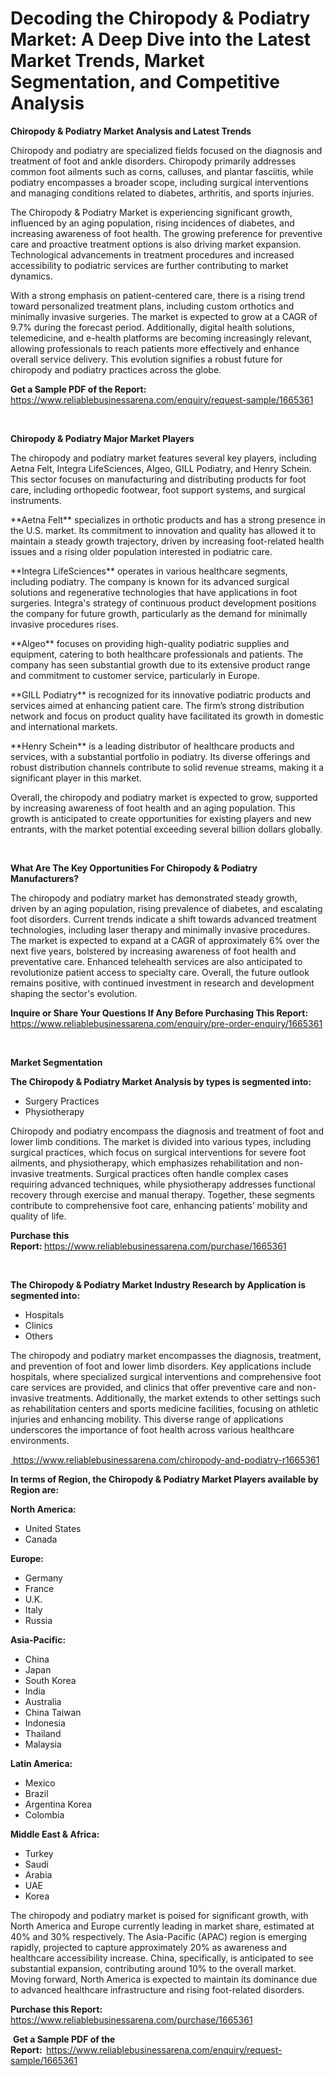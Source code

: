 <p><h1>Decoding the Chiropody & Podiatry Market: A Deep Dive into the Latest Market Trends, Market Segmentation, and Competitive Analysis</h1></p><p><strong>Chiropody & Podiatry Market Analysis and Latest Trends</strong></p>
<p><p>Chiropody and podiatry are specialized fields focused on the diagnosis and treatment of foot and ankle disorders. Chiropody primarily addresses common foot ailments such as corns, calluses, and plantar fasciitis, while podiatry encompasses a broader scope, including surgical interventions and managing conditions related to diabetes, arthritis, and sports injuries. </p><p>The Chiropody & Podiatry Market is experiencing significant growth, influenced by an aging population, rising incidences of diabetes, and increasing awareness of foot health. The growing preference for preventive care and proactive treatment options is also driving market expansion. Technological advancements in treatment procedures and increased accessibility to podiatric services are further contributing to market dynamics. </p><p>With a strong emphasis on patient-centered care, there is a rising trend toward personalized treatment plans, including custom orthotics and minimally invasive surgeries. The market is expected to grow at a CAGR of 9.7% during the forecast period. Additionally, digital health solutions, telemedicine, and e-health platforms are becoming increasingly relevant, allowing professionals to reach patients more effectively and enhance overall service delivery. This evolution signifies a robust future for chiropody and podiatry practices across the globe.</p></p>
<p><strong>Get a Sample PDF of the Report:&nbsp;</strong> <a href="https://www.reliablebusinessarena.com/enquiry/request-sample/1665361?utm_campaign=3036&utm_medium=2&utm_source=Github&utm_content=ia&utm_term=12042025&utm_id=chiropody-podiatry">https://www.reliablebusinessarena.com/enquiry/request-sample/1665361</a></p>
<p>&nbsp;</p>
<p><strong>Chiropody & Podiatry Major Market Players</strong></p>
<p><p>The chiropody and podiatry market features several key players, including Aetna Felt, Integra LifeSciences, Algeo, GILL Podiatry, and Henry Schein. This sector focuses on manufacturing and distributing products for foot care, including orthopedic footwear, foot support systems, and surgical instruments.</p><p>**Aetna Felt** specializes in orthotic products and has a strong presence in the U.S. market. Its commitment to innovation and quality has allowed it to maintain a steady growth trajectory, driven by increasing foot-related health issues and a rising older population interested in podiatric care.</p><p>**Integra LifeSciences** operates in various healthcare segments, including podiatry. The company is known for its advanced surgical solutions and regenerative technologies that have applications in foot surgeries. Integra's strategy of continuous product development positions the company for future growth, particularly as the demand for minimally invasive procedures rises.</p><p>**Algeo** focuses on providing high-quality podiatric supplies and equipment, catering to both healthcare professionals and patients. The company has seen substantial growth due to its extensive product range and commitment to customer service, particularly in Europe.</p><p>**GILL Podiatry** is recognized for its innovative podiatric products and services aimed at enhancing patient care. The firm’s strong distribution network and focus on product quality have facilitated its growth in domestic and international markets.</p><p>**Henry Schein** is a leading distributor of healthcare products and services, with a substantial portfolio in podiatry. Its diverse offerings and robust distribution channels contribute to solid revenue streams, making it a significant player in this market.</p><p>Overall, the chiropody and podiatry market is expected to grow, supported by increasing awareness of foot health and an aging population. This growth is anticipated to create opportunities for existing players and new entrants, with the market potential exceeding several billion dollars globally.</p></p>
<p>&nbsp;</p>
<p><strong>What Are The Key Opportunities For Chiropody & Podiatry Manufacturers?</strong></p>
<p><p>The chiropody and podiatry market has demonstrated steady growth, driven by an aging population, rising prevalence of diabetes, and escalating foot disorders. Current trends indicate a shift towards advanced treatment technologies, including laser therapy and minimally invasive procedures. The market is expected to expand at a CAGR of approximately 6% over the next five years, bolstered by increasing awareness of foot health and preventative care. Enhanced telehealth services are also anticipated to revolutionize patient access to specialty care. Overall, the future outlook remains positive, with continued investment in research and development shaping the sector's evolution.</p></p>
<p><strong>Inquire or Share Your Questions If Any Before Purchasing This Report:</strong> <a href="https://www.reliablebusinessarena.com/enquiry/pre-order-enquiry/1665361?utm_campaign=3036&utm_medium=2&utm_source=Github&utm_content=ia&utm_term=12042025&utm_id=chiropody-podiatry">https://www.reliablebusinessarena.com/enquiry/pre-order-enquiry/1665361</a></p>
<p>&nbsp;</p>
<p><strong>Market Segmentation</strong></p>
<p><strong>The Chiropody & Podiatry Market Analysis by types is segmented into:</strong></p>
<p><ul><li>Surgery Practices</li><li>Physiotherapy</li></ul></p>
<p><p>Chiropody and podiatry encompass the diagnosis and treatment of foot and lower limb conditions. The market is divided into various types, including surgical practices, which focus on surgical interventions for severe foot ailments, and physiotherapy, which emphasizes rehabilitation and non-invasive treatments. Surgical practices often handle complex cases requiring advanced techniques, while physiotherapy addresses functional recovery through exercise and manual therapy. Together, these segments contribute to comprehensive foot care, enhancing patients’ mobility and quality of life.</p></p>
<p><strong>Purchase this Report:&nbsp;</strong><a href="https://www.reliablebusinessarena.com/purchase/1665361?utm_campaign=3036&utm_medium=2&utm_source=Github&utm_content=ia&utm_term=12042025&utm_id=chiropody-podiatry">https://www.reliablebusinessarena.com/purchase/1665361</a></p>
<p>&nbsp;</p>
<p><strong>The Chiropody & Podiatry Market Industry Research by Application is segmented into:</strong></p>
<p><ul><li>Hospitals</li><li>Clinics</li><li>Others</li></ul></p>
<p><p>The chiropody and podiatry market encompasses the diagnosis, treatment, and prevention of foot and lower limb disorders. Key applications include hospitals, where specialized surgical interventions and comprehensive foot care services are provided, and clinics that offer preventive care and non-invasive treatments. Additionally, the market extends to other settings such as rehabilitation centers and sports medicine facilities, focusing on athletic injuries and enhancing mobility. This diverse range of applications underscores the importance of foot health across various healthcare environments.</p></p>
<p><a href="https://www.reliablebusinessarena.com/chiropody-and-podiatry-r1665361?utm_campaign=3036&utm_medium=2&utm_source=Github&utm_content=ia&utm_term=12042025&utm_id=chiropody-podiatry">&nbsp;https://www.reliablebusinessarena.com/chiropody-and-podiatry-r1665361</a></p>
<p><strong>In terms of Region, the Chiropody & Podiatry Market Players available by Region are:</strong></p>
<p>
    <p> <strong> North America: </strong>
        <ul>
            <li>United States</li>
            <li>Canada</li>
        </ul>
        </p> 
    <p> <strong> Europe: </strong>
        <ul>
            <li>Germany</li>
            <li>France</li>
            <li>U.K.</li>
            <li>Italy</li>
            <li>Russia</li>
        </ul>
        </p> 
    <p> <strong> Asia-Pacific: </strong>
        <ul>
            <li>China</li>
            <li>Japan</li>
            <li>South Korea</li>
            <li>India</li>
            <li>Australia</li>
            <li>China Taiwan</li>
            <li>Indonesia</li>
            <li>Thailand</li>
            <li>Malaysia</li>
        </ul>
        </p> 
    <p> <strong> Latin America: </strong>
        <ul>
            <li>Mexico</li>
            <li>Brazil</li>
            <li>Argentina Korea</li>
            <li>Colombia</li>
        </ul>
        </p> 
    <p> <strong> Middle East & Africa: </strong>
        <ul>
            <li>Turkey</li>
            <li>Saudi</li>
            <li>Arabia</li>
            <li>UAE</li>
            <li>Korea</li>
        </ul>
    </p>
    </p>
<p><p>The chiropody and podiatry market is poised for significant growth, with North America and Europe currently leading in market share, estimated at 40% and 30% respectively. The Asia-Pacific (APAC) region is emerging rapidly, projected to capture approximately 20% as awareness and healthcare accessibility increase. China, specifically, is anticipated to see substantial expansion, contributing around 10% to the overall market. Moving forward, North America is expected to maintain its dominance due to advanced healthcare infrastructure and rising foot-related disorders.</p></p>
<p><strong>Purchase this Report: </strong><a href="https://www.reliablebusinessarena.com/purchase/1665361?utm_campaign=3036&utm_medium=2&utm_source=Github&utm_content=ia&utm_term=12042025&utm_id=chiropody-podiatry">https://www.reliablebusinessarena.com/purchase/1665361</a></p>
<p>&nbsp;<strong>Get a Sample PDF of the Report:&nbsp;&nbsp;</strong><a href="https://www.reliablebusinessarena.com/enquiry/request-sample/1665361?utm_campaign=3036&utm_medium=2&utm_source=Github&utm_content=ia&utm_term=12042025&utm_id=chiropody-podiatry">https://www.reliablebusinessarena.com/enquiry/request-sample/1665361</a></p>
<p><strong></strong></p>
<p><p></p><p></p><p></p></p>